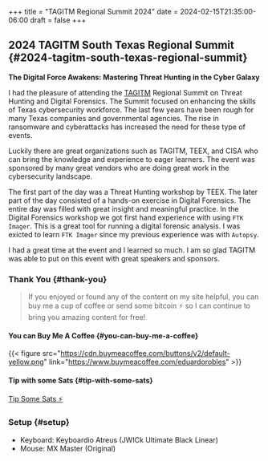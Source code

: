+++
title = "TAGITM Regional Summit 2024"
date = 2024-02-15T21:35:00-06:00
draft = false
+++

## 2024 TAGITM South Texas Regional Summit {#2024-tagitm-south-texas-regional-summit}

**The Digital Force Awakens: Mastering Threat Hunting in the Cyber Galaxy**

I had the pleasure of attending the [TAGITM](https://tagitm.org) Regional Summit on Threat Hunting and Digital Forensics. The Summit focused on enhancing the skills of Texas cybersecurity workforce. The last few years have been rough for many Texas companies and governmental agencies. The rise in ransomware and cyberattacks has increased the need for these type of events.

Luckily there are great organizations such as TAGITM, TEEX, and CISA who can bring the knowledge and experience to eager learners. The event was sponsored by many great vendors who are doing great work in the cybersecurity landscape.

The first part of the day was a Threat Hunting workshop by TEEX. The later part of the day consisted of a hands-on exercise in Digital Forensics. The entire day was filled with great insight and meaningful practice. In the Digital Forensics workshop we got first hand experience with using `FTK Imager`. This is a great tool for running a digital forensic analysis. I was exicted to learn `FTK Imager` since my previous experience was with `Autopsy`.

I had a great time at the event and I learned so much. I am so glad TAGITM was able to put on this event with great speakers and sponsors.


### Thank You {#thank-you}

> If you enjoyed or found any of the content on my site helpful, you can buy me a cup of coffee or send some bitcoin  ⚡ so I can continue to bring you amazing content for free!


#### You can Buy Me A Coffee {#you-can-buy-me-a-coffee}

{{< figure src="https://cdn.buymeacoffee.com/buttons/v2/default-yellow.png" link="https://www.buymeacoffee.com/eduardorobles" >}}


#### Tip with some Sats {#tip-with-some-sats}

[Tip Some Sats ⚡](https://getalby.com/p/tacosandlinux)


### Setup {#setup}

-   Keyboard: Keyboardio Atreus (JWICk Ultimate Black Linear)
-   Mouse: MX Master (Original)
